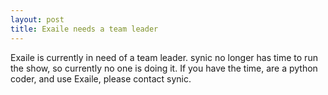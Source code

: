 ```yaml
---
layout: post
title: Exaile needs a team leader
---
```


Exaile is currently in need of a team leader.  synic no longer has time to run the show, so currently no one is doing it.  If you have the time, are a python coder, and use Exaile, please contact synic.